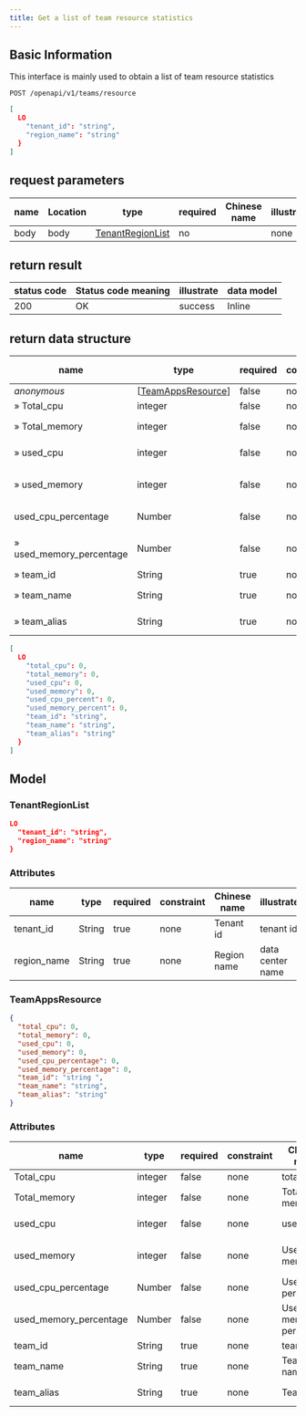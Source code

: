 ```yaml
---
title: Get a list of team resource statistics
---
```


## Basic Information

This interface is mainly used to obtain a list of team resource statistics

```shell title="请求路径"
POST /openapi/v1/teams/resource
```

```json title="Body 请求体示例"
[
  LO
    "tenant_id": "string",
    "region_name": "string"
  }
]
```

## request parameters

| name | Location | type                                        | required | Chinese name | illustrate |
| ---- | -------- | ------------------------------------------- | -------- | ------------ | ---------- |
| body | body     | [TenantRegionList](#schematenantregionlist) | no       |              | none       |

## return result

| status code | Status code meaning | illustrate | data model |
| ----------- | ------------------- | ---------- | ---------- |
| 200         | OK                  | success    | Inline     |

## return data structure

| name                                                               | type                                                                                              | required | constraint | Chinese name           | illustrate                |
| ------------------------------------------------------------------ | ------------------------------------------------------------------------------------------------- | -------- | ---------- | ---------------------- | ------------------------- |
| _anonymous_                                                        | [[TeamAppsResource](#schemateamappsresource)] | false    | none       |                        | none                      |
| » Total_cpu                                   | integer                                                                                           | false    | none       | total cpu              | total cpu                 |
| » Total_memory                                | integer                                                                                           | false    | none       | Total memory           | total memory              |
| » used_cpu                                    | integer                                                                                           | false    | none       | used cpu               | occupy cpu                |
| » used_memory                                 | integer                                                                                           | false    | none       | Used memory            | used internal memory      |
| used_cpu_percentage      | Number                                                                                            | false    | none       | Use cpu percentage     | percentage of cpu         |
| » used_memory_percentage | Number                                                                                            | false    | none       | User memory percentage | percentage of memory used |
| » team_id                                     | String                                                                                            | true     | none       | team id                | Team ID                   |
| » team_name                                   | String                                                                                            | true     | none       | Team name              | Team Name                 |
| » team_alias                                  | String                                                                                            | true     | none       | Team alias             | Team nickname             |

```json title="响应示例"
[
  LO
    "total_cpu": 0,
    "total_memory": 0,
    "used_cpu": 0,
    "used_memory": 0,
    "used_cpu_percent": 0,
    "used_memory_percent": 0,
    "team_id": "string",
    "team_name": "string",
    "team_alias": "string"
  }
]
```

## Model

### TenantRegionList<a id="schematenantregionlist"></a>

```json
LO
  "tenant_id": "string",
  "region_name": "string"
}
```

### Attributes

| name                             | type   | required | constraint | Chinese name | illustrate       |
| -------------------------------- | ------ | -------- | ---------- | ------------ | ---------------- |
| tenant_id   | String | true     | none       | Tenant id    | tenant id        |
| region_name | String | true     | none       | Region name  | data center name |

### TeamAppsResource<a id="schemateamappsresource"></a>

```json
{
  "total_cpu": 0,
  "total_memory": 0,
  "used_cpu": 0,
  "used_memory": 0,
  "used_cpu_percentage": 0,
  "used_memory_percentage": 0,
  "team_id": "string ",
  "team_name": "string",
  "team_alias": "string"
}
```

### Attributes

| name                                                             | type    | required | constraint | Chinese name           | illustrate                |
| ---------------------------------------------------------------- | ------- | -------- | ---------- | ---------------------- | ------------------------- |
| Total_cpu                                   | integer | false    | none       | total cpu              | total cpu                 |
| Total_memory                                | integer | false    | none       | Total memory           | total memory              |
| used_cpu                                    | integer | false    | none       | used cpu               | occupy cpu                |
| used_memory                                 | integer | false    | none       | Used memory            | used internal memory      |
| used_cpu_percentage    | Number  | false    | none       | Use cpu percentage     | percentage of cpu         |
| used_memory_percentage | Number  | false    | none       | User memory percentage | percentage of memory used |
| team_id                                     | String  | true     | none       | team id                | Team ID                   |
| team_name                                   | String  | true     | none       | Team name              | Team Name                 |
| team_alias                                  | String  | true     | none       | Team alias             | Team nickname             |
